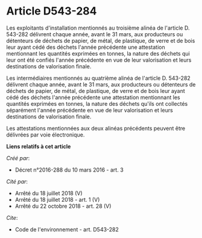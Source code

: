 # Article D543-284

Les exploitants d'installation mentionnés au troisième alinéa de l'article D. 543-282 délivrent chaque année, avant le 31
mars, aux producteurs ou détenteurs de déchets de papier, de métal, de plastique, de verre et de bois leur ayant cédé des
déchets l'année précédente une attestation mentionnant les quantités exprimées en tonnes, la nature des déchets qui leur ont
été confiés l'année précédente en vue de leur valorisation et leurs destinations de valorisation finale.

Les intermédiaires mentionnés au quatrième alinéa de l'article D. 543-282 délivrent chaque année, avant le 31 mars, aux
producteurs ou détenteurs de déchets de papier, de métal, de plastique, de verre et de bois leur ayant cédé des déchets
l'année précédente une attestation mentionnant les quantités exprimées en tonnes, la nature des déchets qu'ils ont collectés
séparément l'année précédente en vue de leur valorisation et leurs destinations de valorisation finale.

Les attestations mentionnées aux deux alinéas précédents peuvent être délivrées par voie électronique.

**Liens relatifs à cet article**

_Créé par_:

  - Décret n°2016-288 du 10 mars 2016 - art. 3

_Cité par_:

  - Arrêté du 18 juillet 2018 (V)
  - Arrêté du 18 juillet 2018 - art. 1 (V)
  - Arrêté du 22 octobre 2018 - art. 28 (V)

_Cite_:

  - Code de l'environnement - art. D543-282

